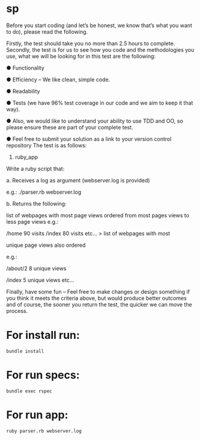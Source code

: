 # sp
Before you start coding (and let’s be honest, we know that’s what you want to do), please read
the following.

Firstly, the test should take you no more than 2.5 hours to complete.
Secondly, the test is for us to see how you code and the methodologies you use, what we will be
looking for in this test are the following:

● Functionality

● Efficiency – We like clean, simple code.

● Readability

● Tests (we have 96% test coverage in our code and we aim to keep it that way).

● Also, we would like to understand your ability to use TDD and OO, so please ensure
these are part of your complete test.

● Feel free to submit your solution as a link to your version control repository
The test is as follows:
1. ruby_app

Write a ruby script that:

a. Receives a log as argument (webserver.log is provided)

e.g.: ./parser.rb webserver.log

b. Returns the following:

 list of webpages with most page views ordered from most pages views to less page views
e.g.:

/home 90 visits /index 80 visits etc... > list of webpages with most

unique page views also ordered

e.g.:

/about/2 8 unique views

/index 5 unique views etc...

Finally, have some fun – Feel free to make changes or design something if you think it meets the
criteria above, but would produce better outcomes and of course, the sooner you return the test, the
quicker we can move the process.

# For install run:
`bundle install`
# For run specs:
`bundle exec rspec`
# For run app:
`ruby parser.rb webserver.log`
